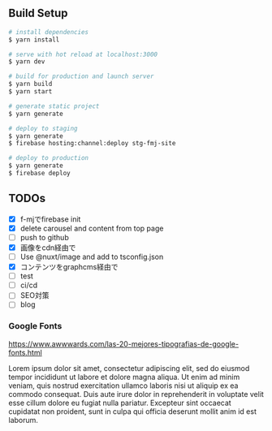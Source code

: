 ## Build Setup

```bash
# install dependencies
$ yarn install

# serve with hot reload at localhost:3000
$ yarn dev

# build for production and launch server
$ yarn build
$ yarn start

# generate static project
$ yarn generate

# deploy to staging
$ yarn generate
$ firebase hosting:channel:deploy stg-fmj-site

# deploy to production
$ yarn generate
$ firebase deploy
```

## TODOs
- [x] f-mjでfirebase init
- [x] delete carousel and content from top page
- [ ] push to github
- [x] 画像をcdn経由で
- [ ] Use @nuxt/image and add to tsconfig.json
- [x] コンテンツをgraphcms経由で
- [ ] test
- [ ] ci/cd
- [ ] SEO対策
- [ ] blog

### Google Fonts
https://www.awwwards.com/las-20-mejores-tipografias-de-google-fonts.html

Lorem ipsum dolor sit amet, consectetur adipiscing elit, sed do eiusmod tempor incididunt ut labore et dolore magna aliqua. Ut enim ad minim veniam, quis nostrud exercitation ullamco laboris nisi ut aliquip ex ea commodo consequat. Duis aute irure dolor in reprehenderit in voluptate velit esse cillum dolore eu fugiat nulla pariatur. Excepteur sint occaecat cupidatat non proident, sunt in culpa qui officia deserunt mollit anim id est laborum.
